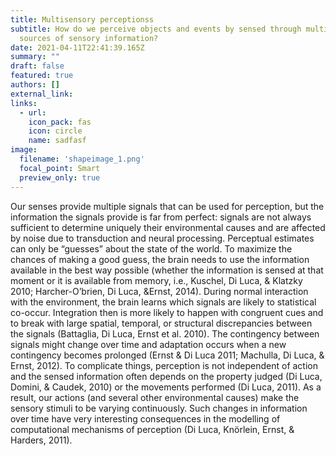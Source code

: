 ```yaml
---
title: Multisensory perceptionss
subtitle: How do we perceive objects and events by sensed through multiple
  sources of sensory information?
date: 2021-04-11T22:41:39.165Z
summary: ""
draft: false
featured: true
authors: []
external_link: 
links:
  - url: 
    icon_pack: fas
    icon: circle
    name: sadfasf
image:
  filename: 'shapeimage_1.png'
  focal_point: Smart
  preview_only: true
---
```

Our senses provide multiple signals that can be used for perception, but the information the signals provide is far from perfect: signals are not always sufficient to determine uniquely their environmental causes and are affected by noise due to transduction and neural processing. Perceptual estimates can only be “guesses” about the state of the world. 
To maximize the chances of making a good guess, the brain needs to use the information available in the best way possible (whether the information is sensed at that moment or it is available from memory, i.e., Kuschel, Di Luca, & Klatzky 2010; Harcher-O’brien, Di Luca, &Ernst, 2014). During normal interaction with the environment, the brain learns which signals are likely to statistical co-occur. Integration then is more likely to happen with congruent cues and to break with large spatial, temporal, or structural discrepancies between the signals (Battaglia, Di Luca, Ernst et al. 2010). The contingency between signals might change over time and adaptation occurs when a new contingency becomes prolonged (Ernst & Di Luca 2011; Machulla, Di Luca, & Ernst, 2012).
To complicate things, perception is not independent of action and the sensed information often depends on the property judged (Di Luca, Domini, & Caudek, 2010) or the movements performed (Di Luca, 2011). As a result, our actions (and several other environmental causes) make the sensory stimuli to be varying continuously. Such changes in information over time have very interesting consequences in the modelling of computational mechanisms of perception (Di Luca, Knörlein, Ernst, & Harders, 2011).